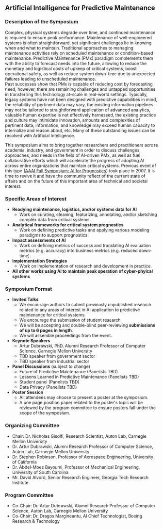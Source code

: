 ## Artificial Intelligence for Predictive Maintenance

### Description of the Symposium

Complex, physical systems degrade over time, and continued maintenance is required to ensure peak performance.
Maintenance of well-engineered systems is often straightforward, yet significant challenges lie in knowing when and what to maintain.
Traditional approaches to managing maintenance activities rely on scheduled maintenance or condition-based maintenance.
Predictive Maintenance (PMx) paradigm complements them with the ability to forecast needs into the future, allowing to reduce the monetary and logistical costs of upkeep of critical systems, boost operational safety, as well as reduce system down-time due to unexpected failures leading to unscheduled maintenance.  
Past successes show that PMx is capable of reducing cost by forecasting need, however, there are remaining challenges and untapped opportunities in transferring this technology at-scale in real-world settings.
Typically, legacy systems have not been designed with predictive capabilities in mind, the reliability of pertinent data may vary, the existing information pipelines may not be tailored to straightforward application of advanced analytics, valuable human expertise is not effectively harnessed, the existing practice and culture may intimidate innovation, amounts and complexities of pertinent data, information, and knowledge may exceed human capacity to internalize and reason about, etc.
Many of these outstanding issues can be resolved with Artificial Intelligence.

This symposium aims to bring together researchers and practitioners across academia, industry, and government in order to discuss challenges, approaches, and needs in the field of AI-driven PMx, as well as fuel collaborative efforts which will accelerate the progress of adopting AI across entire organizations that maintain critical systems.
Previous event of this type ([AAAI Fall Symposium: AI for Prognostics][1]) took place in 2007.
It is time to revive it and have the community reflect of the current state of affairs and on the future of this important area of technical and societal interest.   

### Specific Areas of Interest

- **Readying maintenance, logistics, and/or systems data for AI**
    - Work on curating, cleaning, featurizing, annotating, and/or sketching complex data from critical systems.
- **Analytical frameworks for critical system prognostics**
    - Work on defining predictive tasks and applying various modeling paradigms to support prognostics
- **Impact assessments of AI**
    - Work on defining metrics of success and translating AI evaluation metrics (e.g. accuracy) into business metrics (e.g. reduced down-time).
- **Implementation Strategies**
    - Work on implementation of research and development in practice.
- **All other works using AI to maintain peak operation of cyber-phyical systems**

### Symposium Format

- **Invited Talks**
    - We encourage authors to submit previously unpublished research related to any areas of interest in AI application to predictive maintenance for critical systems.
    - We encourage the submission of student research
    -  We will be accepting and double-blind peer-reviewing **submissions of up to 6 pages in length**. 
    - We will assemble proceedings from the event.
- **Keynote Speakers**
    - Artur Dubrawski, PhD, Alumni Research Professor of Computer Science, Carnegie Mellon University
    - TBD speaker from government sector
    - TBD speaker from industrial sector
- **Panel Discussions** (subject to change)
    - Future of Predictive Maintenance (Panelists TBD)
    - Lessons Learned in Predictive Maintenance (Panelists TBD)
    - Student panel (Panelists TBD)
    - Data Privacy (Panelists TBD)
- **Poster Session**
    - All attendees may choose to present a poster at the symposium.
    - A one page position paper related to the poster's topic will be reviewed by the program committee to ensure posters fall under the scope of the symposium.

### Organizing Committee
- Chair: Dr. Nicholas Gisolfi, Research Scientist, Auton Lab, Carnegie Mellon University
- Dr. Artur Dubrawski, Alumni Research Professor of Computer Science, Auton Lab, Carnegie Mellon University
- Dr. Stephen Robinson, Professor of Aerospace Engineering, University of California
- Dr. Abdel-Moez Bayoumi, Professor of Mechanical Engineering, University of South Carolina
- Mr. David Alvord, Senior Research Engineer, Georgia Tech Research Institute

### Program Committee
- Co-Chair: Dr. Artur Dubrawski, Alumni Research Professor of Computer Science, Auton Lab, Carnegie Mellon University
- Co-Chair: Dr. Dragos Margineantu, AI Chief Technologist, Boeing Research & Technology

[1]:<https://aaai.org/Press/Reports/Symposia/Fall/fs-07-02.php>
